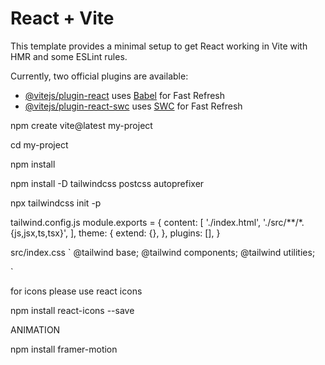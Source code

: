 # React + Vite

This template provides a minimal setup to get React working in Vite with HMR and some ESLint rules.

Currently, two official plugins are available:

- [@vitejs/plugin-react](https://github.com/vitejs/vite-plugin-react/blob/main/packages/plugin-react/README.md) uses [Babel](https://babeljs.io/) for Fast Refresh
- [@vitejs/plugin-react-swc](https://github.com/vitejs/vite-plugin-react-swc) uses [SWC](https://swc.rs/) for Fast Refresh



npm create vite@latest my-project

cd my-project

npm install

npm install -D tailwindcss postcss autoprefixer

npx tailwindcss init -p

tailwind.config.js
module.exports = {
  content: [
    './index.html',
    './src/**/*.{js,jsx,ts,tsx}',
  ],
  theme: {
    extend: {},
  },
  plugins: [],
}

src/index.css
`
@tailwind base;
@tailwind components;
@tailwind utilities;

`


for icons please use react icons

npm install react-icons --save

ANIMATION

npm install framer-motion
